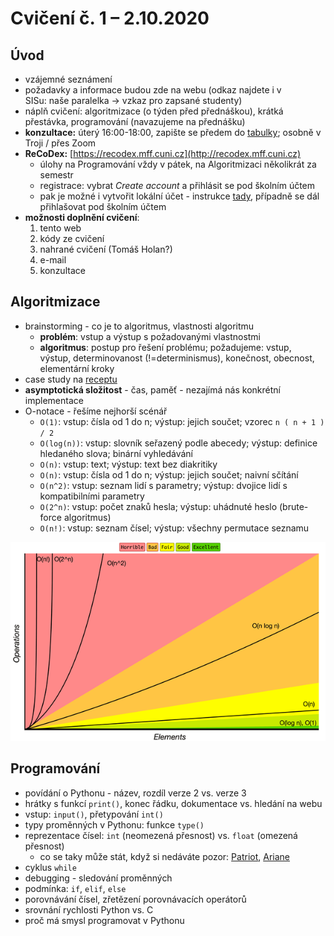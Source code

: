 # Cvičení č. 1 – 2.10.2020

## Úvod

*   vzájemné seznámení
*   požadavky a informace budou zde na webu (odkaz najdete i v SISu: naše paralelka → vzkaz pro zapsané studenty)
*   náplň cvičení: algoritmizace (o týden před přednáškou), krátká přestávka, programování (navazujeme na přednášku)
*   **konzultace:** úterý 16:00-18:00, zapište se předem do [tabulky](http://docs.google.com/spreadsheets/d/1yj9CVfraWJXa2gJOmASbjmgY1lU95sujHm9BMjuLyj4/edit?usp=sharing); osobně v Troji / přes Zoom
*   **ReCoDex:** [https://recodex.mff.cuni.cz](http://recodex.mff.cuni.cz)
    *   úlohy na Programování vždy v pátek, na Algoritmizaci několikrát za semestr 
    *   registrace: vybrat _Create account_ a přihlásit se pod školním účtem
    *   pak je možné i vytvořit lokální účet - instrukce [tady](https://github.com/ReCodEx/wiki/wiki/User-documentation), případně se dál přihlašovat pod školním účtem
*   **možnosti doplnění cvičení**: 
    1. tento web 
    2. kódy ze cvičení
    3. nahrané cvičení (Tomáš Holan?) 
    4. e-mail
    5. konzultace

## Algoritmizace
*   brainstorming - co je to algoritmus, vlastnosti algoritmu
    * **problém**: vstup a výstup s požadovanými vlastnostmi
    * **algoritmus**: postup pro řešení problému; požadujeme: vstup, výstup, determinovanost (!=determinismus), konečnost, obecnost, elementární kroky
*   case study na [receptu](https://recepty.vareni.cz/bramboraky/)
*   **asymptotická složitost** - čas, paměť - nezajímá nás konkrétní implementace
*  O-notace - řešíme nejhorší scénář
    * `O(1)`: vstup: čísla od 1 do n; výstup: jejich součet; vzorec `n ( n + 1 ) / 2`
    * `O(log(n))`: vstup: slovník seřazený podle abecedy; výstup: definice hledaného slova; binární vyhledávání   
    * `O(n)`: vstup: text; výstup: text bez diakritiky  
    * `O(n)`: vstup: čísla od 1 do n; výstup: jejich součet; naivní sčítání  
    * `O(n^2)`: vstup: seznam lidí s parametry; výstup: dvojice lidí s kompatibilními parametry  
    * `O(2^n)`: vstup: počet znaků hesla; výstup: uhádnuté heslo (brute-force algoritmus)
    * `O(n!)`: vstup: seznam čísel; výstup: všechny permutace seznamu

![big-o](big-o-cheatsheet.png)
        
## Programování
*   povídání o Pythonu - název, rozdíl verze 2 vs. verze 3
*   hrátky s funkcí `print()`, konec řádku, dokumentace vs. hledání na webu
*   vstup: `input()`, přetypování `int()`
*   typy proměnných v Pythonu: funkce `type()`
*   reprezentace čísel: `int` (neomezená přesnost) vs. `float` (omezená přesnost)
    *   co se taky může stát, když si nedáváte pozor: [Patriot](http://www-users.math.umn.edu/~arnold//disasters/patriot.html), [Ariane](https://around.com/ariane.html)
*   cyklus `while`
*   debugging - sledování proměnných
*   podmínka: `if`, `elif`, `else`
*   porovnávání čísel, zřetězení porovnávacích operátorů
*   srovnání rychlosti Python vs. C
*   proč má smysl programovat v Pythonu

